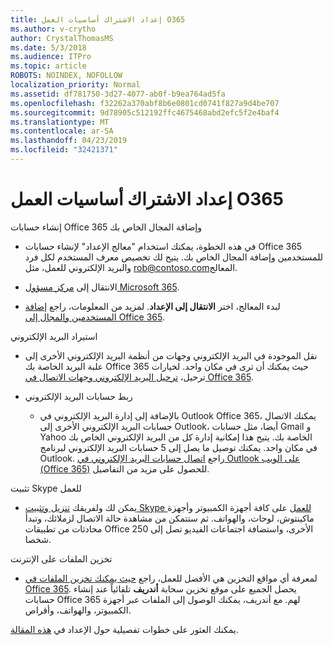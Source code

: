 ```yaml
---
title: إعداد الاشتراك أساسيات العمل O365
ms.author: v-crytho
author: CrystalThomasMS
ms.date: 5/3/2018
ms.audience: ITPro
ms.topic: article
ROBOTS: NOINDEX, NOFOLLOW
localization_priority: Normal
ms.assetid: df781750-3d27-4077-ab0f-b9ea764ad5fa
ms.openlocfilehash: f32262a370abf8b6e0801cd0741f827a9d4be707
ms.sourcegitcommit: 9d78905c512192ffc4675468abd2efc5f2e4baf4
ms.translationtype: MT
ms.contentlocale: ar-SA
ms.lasthandoff: 04/23/2019
ms.locfileid: "32421371"
---
```

# <a name="setting-up-your-o365-business-essentials-subscription"></a>إعداد الاشتراك أساسيات العمل O365

إنشاء حسابات Office 365 وإضافة المجال الخاص بك
  
- في هذه الخطوة، يمكنك استخدام "معالج الإعداد" لإنشاء حسابات Office 365 للمستخدمين وإضافة المجال الخاص بك. يتيح لك تخصيص معرف المستخدم لكل فرد والبريد الإلكتروني للعمل، مثل [rob@contoso.com](mailto:rob@contoso.com)المعالج.
    
- الانتقال إلى [مركز مسؤول Microsoft 365](https://login.partner.microsoftonline.cn/).
    
- لبدء المعالج، اختر **الانتقال إلى الإعداد**. لمزيد من المعلومات، راجع [إضافة المستخدمين والمجال إلى Office 365](https://support.office.com/Article/Add-users-and-domain-to-Office-365-6383f56d-3d09-4dcb-9b41-b5f5a5efd611).
    
استيراد البريد الإلكتروني
  
- نقل الموجودة في البريد الإلكتروني وجهات من أنظمة البريد الإلكتروني الأخرى إلى علبة البريد الخاصة بك Office 365 حيث يمكنك أن ترى في مكان واحد. لخيارات ترحيل، [ترحيل البريد الإلكتروني وجهات الاتصال في Office 365](https://support.office.com/Article/Migrate-email-and-contacts-to-Office-365-a3e3bddb-582e-4133-8670-e61b9f58627e).
    
- ربط حسابات البريد الإلكتروني
    
  - بالإضافة إلى إدارة البريد الإلكتروني في Outlook Office 365، يمكنك الاتصال حسابات البريد الإلكتروني الأخرى إلى Outlook، أيضا، مثل حسابات Gmail و Yahoo الخاصة بك. يتيح هذا إمكانية إدارة كل من البريد الإلكتروني الخاص بك في مكان واحد. يمكنك توصيل ما يصل إلى 5 حسابات البريد الإلكتروني لبرنامج Outlook. راجع [اتصال حسابات البريد الإلكتروني في Outlook على الويب (Office 365)](https://support.office.com/Article/Connect-email-accounts-in-Outlook-on-the-web-Office-365-d7012ff0-924f-4f78-8aca-c3912d886c4d) للحصول على مزيد من التفاصيل. 
    
تثبيت Skype للعمل
  
- يمكن لك ولفريقك [تنزيل وتثبيت Skype للعمل](https://support.office.com/Article/download-and-install-Skype-for-Business-8a0d4da8-9d58-44f9-9759-5c8f340cb3fb) على كافة أجهزة الكمبيوتر وأجهزة ماكينتوش، لوحات، والهواتف. ثم ستتمكن من مشاهدة حالة الاتصال لزملائك، وتبدأ محادثات من تطبيقات Office الأخرى، واستضافة اجتماعات الفيديو تصل إلى 250 شخصا. 
    
تخزين الملفات على الإنترنت
  
- لمعرفة أي مواقع التخزين هي الأفضل للعمل، راجع [حيث يمكنك تخزين الملفات في Office 365](https://support.office.com/article/c7c20284-bc94-47f4-9728-d28e9daf0790.aspx). يحصل الجميع على موقع تخزين سحابة **أندريف** تلقائياً عند إنشاء حسابات Office 365 لهم. مع أندريف، يمكنك الوصول إلى الملفات عبر أجهزة الكمبيوتر، والهواتف، وأقراص. 
    
يمكنك العثور على خطوات تفصيلية حول الإعداد في [هذه المقالة](https://support.office.com/Article/set-up-Office-365-for-business-6a3a29a0-e616-4713-99d1-15eda62d04fa#ID0EAAAABAAA=Business_Essentials).
  

